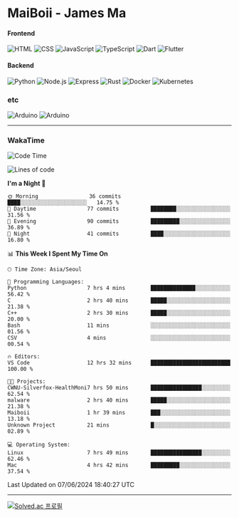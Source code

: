 # MaiBoii - James Ma

#### Frontend
![HTML](https://img.shields.io/badge/-HTML-E34F26?style=flat-square&logo=html5&logoColor=white)
![CSS](https://img.shields.io/badge/-CSS-1572B6?style=flat-square&logo=css3)
![JavaScript](https://img.shields.io/badge/-JavaScript-F7DF1E?style=flat-square&logo=javascript&logoColor=black)
![TypeScript](https://img.shields.io/badge/-TypeScript-02569B?style=flat-square&logo=typescript&logoColor=white)
![Dart](https://img.shields.io/badge/-Dart-0175C2?style=flat-square&logo=dart)
![Flutter](https://img.shields.io/badge/-Flutter-02569B?style=flat-square&logo=flutter)


#### Backend
![Python](https://img.shields.io/badge/-Python-3776AB?style=flat-square&logo=python&logoColor=white)
![Node.js](https://img.shields.io/badge/-Node.js-339933?style=flat-square&logo=node.js&logoColor=white)
![Express](https://img.shields.io/badge/-Express-339933?style=flat-square&logo=express&logoColor=white)
![Rust](https://img.shields.io/badge/-Rust-000000?style=flat-square&logo=rust&logoColor=white)
![Docker](https://img.shields.io/badge/-Docker-2496ED?style=flat-square&logo=docker&logoColor=white)
![Kubernetes](https://img.shields.io/badge/-Kubernetes-326CE5?style=flat-square&logo=kubernetes&logoColor=white)


### etc
![Arduino](https://img.shields.io/badge/-Arduino-00878F?style=flat-square&logo=arduino&logoColor=white)
![Arduino](https://img.shields.io/badge/-Bevy-232326?style=flat-square&logo=bevy&logoColor=white)

---
### WakaTime
<!--START_SECTION:waka-->
![Code Time](http://img.shields.io/badge/Code%20Time-858%20hrs%2043%20mins-blue)

![Lines of code](https://img.shields.io/badge/From%20Hello%20World%20I%27ve%20Written-1.3%20million%20lines%20of%20code-blue)

**I'm a Night 🦉** 

```text
🌞 Morning                36 commits          ████░░░░░░░░░░░░░░░░░░░░░   14.75 % 
🌆 Daytime                77 commits          ████████░░░░░░░░░░░░░░░░░   31.56 % 
🌃 Evening                90 commits          █████████░░░░░░░░░░░░░░░░   36.89 % 
🌙 Night                  41 commits          ████░░░░░░░░░░░░░░░░░░░░░   16.80 % 
```


📊 **This Week I Spent My Time On** 

```text
🕑︎ Time Zone: Asia/Seoul

💬 Programming Languages: 
Python                   7 hrs 4 mins        ██████████████░░░░░░░░░░░   56.42 % 
C                        2 hrs 40 mins       █████░░░░░░░░░░░░░░░░░░░░   21.38 % 
C++                      2 hrs 30 mins       █████░░░░░░░░░░░░░░░░░░░░   20.00 % 
Bash                     11 mins             ░░░░░░░░░░░░░░░░░░░░░░░░░   01.56 % 
CSV                      4 mins              ░░░░░░░░░░░░░░░░░░░░░░░░░   00.54 % 

🔥 Editors: 
VS Code                  12 hrs 32 mins      █████████████████████████   100.00 % 

🐱‍💻 Projects: 
CWNU-Silverfox-HealthMoni7 hrs 50 mins       ████████████████░░░░░░░░░   62.54 % 
malware                  2 hrs 40 mins       █████░░░░░░░░░░░░░░░░░░░░   21.38 % 
Maiboii                  1 hr 39 mins        ███░░░░░░░░░░░░░░░░░░░░░░   13.18 % 
Unknown Project          21 mins             █░░░░░░░░░░░░░░░░░░░░░░░░   02.89 % 

💻 Operating System: 
Linux                    7 hrs 49 mins       ████████████████░░░░░░░░░   62.46 % 
Mac                      4 hrs 42 mins       █████████░░░░░░░░░░░░░░░░   37.54 % 
```


 Last Updated on 07/06/2024 18:40:27 UTC
<!--END_SECTION:waka-->
---
[![Solved.ac
프로필](http://mazassumnida.wtf/api/v2/generate_badge?boj=msu2020)](https://solved.ac/msu2020)
